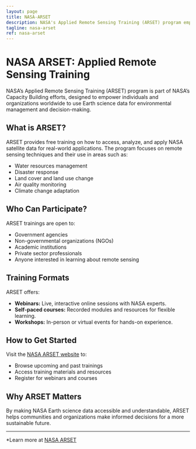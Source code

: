 ```yaml
---
layout: page
title: NASA-ARSET
description: NASA's Applied Remote Sensing Training (ARSET) program empowers individuals and organizations to use Earth science data for environmental management and decision-making.
tagline: nasa-arset
ref: nasa-arset
---
```

# NASA ARSET: Applied Remote Sensing Training

NASA’s Applied Remote Sensing Training (ARSET) program is part of NASA’s Capacity Building efforts, designed to empower individuals and organizations worldwide to use Earth science data for environmental management and decision-making.

## What is ARSET?

ARSET provides free training on how to access, analyze, and apply NASA satellite data for real-world applications. The program focuses on remote sensing techniques and their use in areas such as:

- Water resources management
- Disaster response
- Land cover and land use change
- Air quality monitoring
- Climate change adaptation

## Who Can Participate?

ARSET trainings are open to:

- Government agencies
- Non-governmental organizations (NGOs)
- Academic institutions
- Private sector professionals
- Anyone interested in learning about remote sensing

## Training Formats

ARSET offers:

- **Webinars:** Live, interactive online sessions with NASA experts.
- **Self-paced courses:** Recorded modules and resources for flexible learning.
- **Workshops:** In-person or virtual events for hands-on experience.

## How to Get Started

Visit the [NASA ARSET website](https://appliedsciences.nasa.gov/what-we-do/capacity-building/arset) to:

- Browse upcoming and past trainings
- Access training materials and resources
- Register for webinars and courses

## Why ARSET Matters

By making NASA Earth science data accessible and understandable, ARSET helps communities and organizations make informed decisions for a more sustainable future.

---
*Learn more at [NASA ARSET](https://appliedsciences.nasa.gov/what-we-do/capacity-building/arset)
